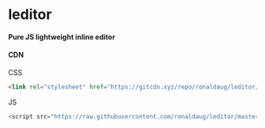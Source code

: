 # leditor
#### Pure JS lightweight inline editor

#### CDN 
CSS
```html
<link rel="stylesheet" href="https://gitcdn.xyz/repo/ronaldaug/leditor/master/css/leditor.min.css">
```

JS
```javascript
<script src="https://raw.githubusercontent.com/ronaldaug/leditor/master/js/leditor.min.js">
```
